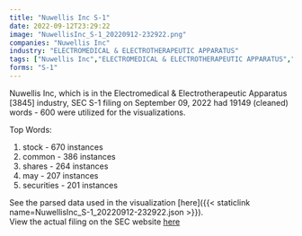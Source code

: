 ```yaml
---
title: "Nuwellis Inc S-1"
date: 2022-09-12T23:29:22
image: "NuwellisInc_S-1_20220912-232922.png"
companies: "Nuwellis Inc"
industry: "ELECTROMEDICAL & ELECTROTHERAPEUTIC APPARATUS"
tags: ["Nuwellis Inc","ELECTROMEDICAL & ELECTROTHERAPEUTIC APPARATUS","09-09-2022","S-1"]
forms: "S-1"
---
```

Nuwellis Inc, which is in the Electromedical & Electrotherapeutic Apparatus [3845] industry, SEC S-1 filing on September 09, 2022 had 19149 (cleaned) words - 600 were utilized for the visualizations.

Top Words:
1. stock - 670 instances
2. common - 386 instances
3. shares - 264 instances
4. may - 207 instances
5. securities - 201 instances


See the parsed data used in the visualization [here]({{< staticlink name=NuwellisInc_S-1_20220912-232922.json >}}).  
View the actual filing on the SEC website [here](https://www.sec.gov/Archives/edgar/data/1506492/0001140361-22-032938.txt)